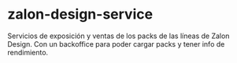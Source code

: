 # zalon-design-service
Servicios de exposición y ventas de los packs de las líneas de Zalon Design. Con un backoffice para poder cargar packs y tener info de rendimiento.
